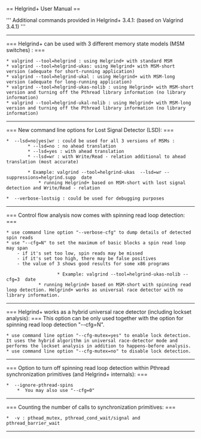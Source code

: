 == Helgrind+ User Manual ==

''' Additional commands provided in Helgrind+  3.4.1: (based on Valgrind 3.4.1) ''' 

----
=== Helgrind+ can be used with 3 different memory state models (MSM switches) : ===

	* valgrind --tool=helgrind : using Helgrind+ with standard MSM
	* valgrind --tool=helgrind-ukas: using Helgrind+ with MSM-short version (adequate for short-running application)
	* valgrind --tool=helgrind-ukal : using Helgrind+ with MSM-long version (adequate for long-running application)
	* valgrind --tool=helgrind-ukas-nolib : using Helgrind+ with MSM-short version and turning off the Pthread library information (no library information) 
	* valgrind --tool=helgrind-ukal-nolib : using Helgrind+ with MSM-long version and turning off the Pthread library information (no library information)



----

=== New command line options for Lost Signal Detector (LSD): ===

	*  --lsd=no|yes|wr : could be used for all 3 versions of MSMs :
			* --lsd=no : no ahead translation
			* --lsd=yes : with ahead translation
			* --lsd=wr : with Write/Read - relation additional to ahead translation (most accurate)
			
			* Example: valgrind --tool=helgrind-ukas  --lsd=wr --suppressions=helgrind.supp  date
				* running Helgrind+ based on MSM-short with lost signal detection and Write/Read - relation

 	*  --verbose-lostsig : could be used for debugging purposes

----

=== Control flow analysis now comes with spinning read loop detection: ===

	* use command line option "--verbose-cfg" to dump details of detected spin reads
	* use "--cfg=N" to set the maximum of basic blocks a spin read loop may span
		- if it's set too low, spin reads may be missed
		- if it's set too high, there may be false positives
		- the value of 3 shows good results for some x86 programs

                       * Example: valgrind --tool=helgrind-ukas-nolib --cfg=3  date
				* running Helgrind+ based on MSM-short with spinning read loop detection. Helgrind+ works as universal race detector with no library information.

----

=== Helgrind+ works as a hybrid universal race detector (including lockset analysis): ===
This option can be only used together with the option for spinning read loop detection "--cfg=N".

	* use command line option "--cfg-mutex=yes" to enable lock detection. It uses the hybrid algorithm in universal race-detector mode and performs the lockset analysis in addition to happens-before analysis.
	* use command line option "--cfg-mutex=no" to disable lock detection.

----

=== Option to turn off spinning read loop detection within Pthread synchronization primitives (and Helgrind+ internals): ===		

	*  --ignore-pthread-spins
        *  You may also use "--cfg=0"

----	
=== Counting the number of calls to synchronization primitives: ===

	*  -v : pthead_mutex, pthread_cond_wait/signal and pthread_barrier_wait
----